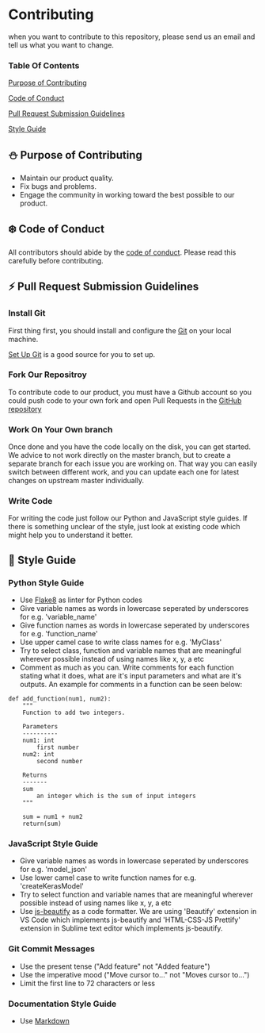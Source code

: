 # Contributing 
when you want to contribute to this repository, please send us an email and tell us what you want to change. 

### Table Of Contents
[Purpose of Contributing](#Purpose-of-Contributing)

[Code of Conduct](#Code-of-Conduct)

[Pull Request Submission Guidelines](#Pull-Request-Submission-Guidelines)

[Style Guide](#Style-guide)

## ⛄ Purpose of Contributing
* Maintain our product quality.
* Fix bugs and problems.
* Engage the community in working toward the best possible to our product.

## ❄️ Code of Conduct
All contributors should abide by the [code of conduct](CODE-OF-CONDUCT.md). Please read this carefully before contributing.

## ⚡ Pull Request Submission Guidelines
###  Install Git
First thing first, you should install and configure the [Git](https://git-scm.com/) on your local machine.

[Set Up Git](https://docs.github.com/en/github/getting-started-with-github/quickstart) is a good source for you to set up.

###  Fork Our Repositroy
To contribute code to our product, you must have a Github account so you could push code to your own fork and open Pull Requests in the [GitHub repository](https://github.com/Shahil98/SE_Fall20_Project-1)

### Work On Your Own branch
Once done and you have the code locally on the disk, you can get started. We advice to not work directly on the master branch, but to create a separate branch for each issue you are working on. That way you can easily switch between different work, and you can update each one for latest changes on upstream master individually.
### Write Code
For writing the code just follow our Python and JavaScript style guides. If there is something unclear of the style, just look at existing code which might help you to understand it better.

## 💬 Style Guide 

### Python Style Guide
* Use [Flake8](https://flake8.pycqa.org/en/latest/) as linter for Python codes
* Give variable names as words in lowercase seperated by underscores for e.g. 'variable_name'
* Give function names as words in lowercase seperated by underscores for e.g. 'function_name'
* Use upper camel case to write class names for e.g. 'MyClass'
* Try to select class, function and variable names that are meaningful wherever possible instead of using names like x, y, a etc
* Comment as much as you can. Write comments for each function stating what it does, what are it's input parameters and what are it's outputs. An example for comments in a function can be seen below:
```
def add_function(num1, num2):
    """
    Function to add two integers.

    Parameters
    ----------
    num1: int
        first number
    num2: int
        second number

    Returns
    -------
    sum
        an integer which is the sum of input integers
    """

    sum = num1 + num2
    return(sum)
```

### JavaScript Style Guide
* Give variable names as words in lowercase seperated by underscores for e.g. 'model_json'
* Use lower camel case to write function names for e.g. 'createKerasModel'
* Try to select function and variable names that are meaningful wherever possible instead of using names like x, y, a etc
* Use [js-beautify](https://github.com/beautify-web/js-beautify) as a code formatter. We are using 'Beautify' extension in VS Code which implements js-beautify and 'HTML-CSS-JS Prettify' extension in Sublime text editor which implements js-beautify.

### Git Commit Messages

* Use the present tense ("Add feature" not "Added feature")
* Use the imperative mood ("Move cursor to..." not "Moves cursor to...")
* Limit the first line to 72 characters or less

    
 ### Documentation Style Guide  
   * Use [Markdown](https://daringfireball.net/projects/markdown/)
